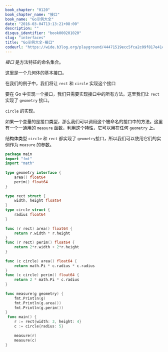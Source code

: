 ```yaml
---
book_chapter: "0120"
book_chapter_name: "接口"
book_name: "Go示例大全"
date: "2016-03-04T13:13:21+08:00"
description: ""
disqus_identifier: "book000201020"
slug: "interfaces"
title: "Go示例大全-接口"
codeurl: "https://wide.b3log.org/playground/44471519ecc5fca2c09f817e41cd779b.go"
---
```

 
_接口_ 是方法特征的命名集合。





这里是一个几何体的基本接口。

在我们的例子中，我们将让 `rect` 和 `circle` 实现这个接口

要在 Go 中实现一个接口，我们只需要实现接口中的所有方法。这里我们让 `rect` 实现了 `geometry` 接口。

`circle` 的实现。

如果一个变量的是接口类型，那么我们可以调用这个被命名的接口中的方法。这里有一个一通用的 `measure` 函数，利用这个特性，它可以用在任何 `geometry` 上。



结构体类型 `circle` 和 `rect` 都实现了 `geometry`接口，所以我们可以使用它们的实例作为 `measure` 的参数。
 

```go
package main  
import "fmt"
import "math"  
 
type geometry interface {
    area() float64
    perim() float64
}  
 
type rect struct {
    width, height float64
}
type circle struct {
    radius float64
}  
 
func (r rect) area() float64 {
    return r.width * r.height
}
func (r rect) perim() float64 {
    return 2*r.width + 2*r.height
}  
 
func (c circle) area() float64 {
    return math.Pi * c.radius * c.radius
}
func (c circle) perim() float64 {
    return 2 * math.Pi * c.radius
}  
 
func measure(g geometry) {
    fmt.Println(g)
    fmt.Println(g.area())
    fmt.Println(g.perim())
}  
 func main() {
    r := rect{width: 3, height: 4}
    c := circle{radius: 5}  
 
    measure(r)
    measure(c)
}  
```
